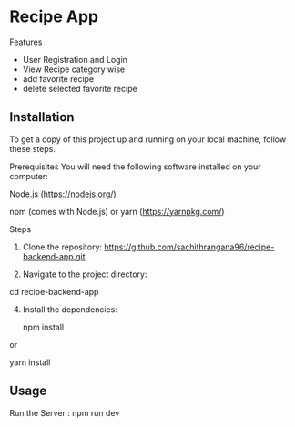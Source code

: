 # Recipe App

Features
 - User Registration and Login
 - View Recipe category wise
 - add favorite recipe
 - delete selected favorite recipe

## Installation
To get a copy of this project up and running on your local machine, follow these steps.

Prerequisites
You will need the following software installed on your computer:

Node.js (https://nodejs.org/)

npm (comes with Node.js) or yarn (https://yarnpkg.com/)

Steps
1. Clone the repository:
  https://github.com/sachithrangana96/recipe-backend-app.git

3. Navigate to the project directory:
  
 cd  recipe-backend-app

4. Install the dependencies:

   npm install

 or

 yarn install

## Usage

Run the Server :
  npm run dev

 



